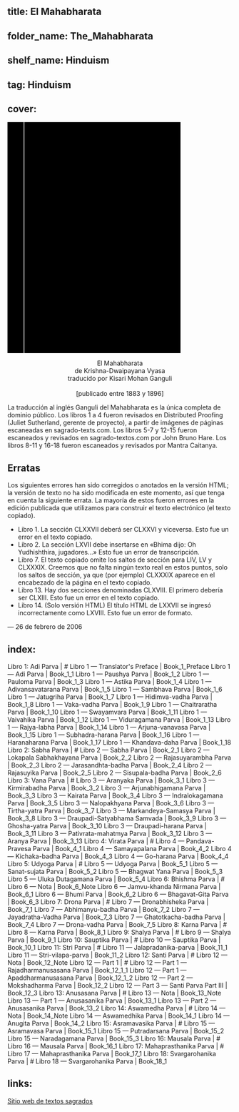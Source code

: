 ## title: El Mahabharata
## folder_name: The_Mahabharata
## shelf_name: Hinduism
## tag: Hinduism
## cover: 
<div class="urantiapedia-book-front urantiapedia-book-hindu">
<svg xmlns="http://www.w3.org/2000/svg" width="102.6mm" height="136.8mm" viewBox="0 0 102.6 136.8" version="1.1">
	<g transform="translate(-7,-5)">
		<rect width="9.6" height="136.8" x="7" y="5" />
		<rect width="96.9" height="136.8" x="17" y="5" />
		<text style="font-size:9px" x="61" y="60">Mahabharata</text>
	</g>
</svg>
</div>

<p style="text-align:center;">
<span class="text-h3">El Mahabharata</span><br>
de Krishna-Dwaipayana Vyasa<br>
<span class="text-h5">traducido por Kisari Mohan Ganguli</span><br>
<br>
[publicado entre 1883 y 1896]<br>
</p>

La traducción al inglés Ganguli del Mahabharata es la única completa de dominio público. Los libros 1 a 4 fueron revisados ​​en Distributed Proofing (Juliet Sutherland, gerente de proyecto), a partir de imágenes de páginas escaneadas en sagrado-texts.com. Los libros 5-7 y 12-15 fueron escaneados y revisados ​​en sagrado-textos.com por John Bruno Hare. Los libros 8-11 y 16-18 fueron escaneados y revisados ​​por Mantra Caitanya.

## Erratas

Los siguientes errores han sido corregidos o anotados en la versión HTML; la versión de texto no ha sido modificada en este momento, así que tenga en cuenta la siguiente errata. La mayoría de estos fueron errores en la edición publicada que utilizamos para construir el texto electrónico (el texto copiado).

- Libro 1. La sección CLXXVII deberá ser CLXXVI y viceversa. Esto fue un error en el texto copiado.
- Libro 2. La sección LXVII debe insertarse en «Bhima dijo: Oh Yudhishthira, jugadores...» Esto fue un error de transcripción.
- Libro 7. El texto copiado omite los saltos de sección para LIV, LV y CLXXXIX. Creemos que no falta ningún texto real en estos puntos, solo los saltos de sección, ya que (por ejemplo) CLXXXIX aparece en el encabezado de la página en el texto copiado.
- Libro 13. Hay dos secciones denominadas CLXVIII. El primero debería ser CLXIII. Esto fue un error en el texto copiado.
- Libro 14. (Solo versión HTML) El título HTML de LXXVII se ingresó incorrectamente como LXVIII. Esto fue un error de formato.

— 26 de febrero de 2006

## index:
Libro 1: Adi Parva | #
	Libro 1 — Translator's Preface | Book_1_Preface
	Libro 1 — Adi Parva | Book_1_1
	Libro 1 — Paushya Parva | Book_1_2
	Libro 1 — Pauloma Parva | Book_1_3
	Libro 1 — Astika Parva | Book_1_4
	Libro 1 — Adivansavatarana Parva | Book_1_5
	Libro 1 — Sambhava Parva | Book_1_6
	Libro 1 — Jatugriha Parva | Book_1_7
	Libro 1 — Hidimva-vadha Parva | Book_1_8
	Libro 1 — Vaka-vadha Parva | Book_1_9
	Libro 1 — Chaitraratha Parva | Book_1_10
	Libro 1 — Swayamvara Parva | Book_1_11
	Libro 1 — Vaivahika Parva | Book_1_12
	Libro 1 — Viduragamana Parva | Book_1_13
	Libro 1 — Rajya-labha Parva | Book_1_14
	Libro 1 — Arjuna-vanavasa Parva | Book_1_15
	Libro 1 — Subhadra-harana Parva | Book_1_16
	Libro 1 — Haranaharana Parva | Book_1_17
	Libro 1 — Khandava-daha Parva | Book_1_18
Libro 2: Sabha Parva | #
	Libro 2 — Sabha Parva | Book_2_1
	Libro 2 — Lokapala Sabhakhayana Parva | Book_2_2
	Libro 2 — Rajasuyarambha Parva | Book_2_3
	Libro 2 — Jarasandhta-badha Parva | Book_2_4
	Libro 2 — Rajasuyika Parva | Book_2_5
	Libro 2 — Sisupala-badha Parva | Book_2_6
Libro 3: Vana Parva | #
	Libro 3 — Aranyaka Parva | Book_3_1
	Libro 3 — Kirmirabadha Parva | Book_3_2
	Libro 3 — Arjunabhigamana Parva | Book_3_3
	Libro 3 — Kairata Parva | Book_3_4
	Libro 3 — Indralokagamana Parva | Book_3_5
	Libro 3 — Nalopakhyana Parva | Book_3_6
	Libro 3 — Tirtha-yatra Parva | Book_3_7
	Libro 3 — Markandeya-Samasya Parva | Book_3_8
	Libro 3 — Draupadi-Satyabhama Samvada | Book_3_9
	Libro 3 — Ghosha-yatra Parva | Book_3_10
	Libro 3 — Draupadi-harana Parva | Book_3_11
	Libro 3 — Pativrata-mahatmya Parva | Book_3_12
	Libro 3 — Aranya Parva | Book_3_13
Libro 4: Virata Parva | #
	Libro 4 — Pandava-Pravesa Parva | Book_4_1
	Libro 4 — Samayapalana Parva | Book_4_2
	Libro 4 — Kichaka-badha Parva | Book_4_3
	Libro 4 — Go-harana Parva | Book_4_4
Libro 5: Udyoga Parva | #
	Libro 5 — Udyoga Parva | Book_5_1
	Libro 5 — Sanat-sujata Parva | Book_5_2
	Libro 5 — Bhagwat Yana Parva | Book_5_3
	Libro 5 — Uluka Dutagamana Parva | Book_5_4
Libro 6: Bhishma Parva | #
	Libro 6 — Nota | Book_6_Note
	Libro 6 — Jamvu-khanda Nirmana Parva | Book_6_1
	Libro 6 — Bhumi Parva | Book_6_2
	Libro 6 — Bhagavat-Gita Parva | Book_6_3
Libro 7: Drona Parva | #
	Libro 7 — Dronabhisheka Parva | Book_7_1
	Libro 7 — Abhimanyu-badha Parva | Book_7_2
	Libro 7 — Jayadratha-Vadha Parva | Book_7_3
	Libro 7 — Ghatotkacha-badha Parva | Book_7_4
	Libro 7 — Drona-vadha Parva | Book_7_5
Libro 8: Karna Parva | #
	Libro 8 — Karna Parva | Book_8_1
Libro 9: Shalya Parva | #
	Libro 9 — Shalya Parva | Book_9_1
Libro 10: Sauptika Parva | #
	Libro 10 — Sauptika Parva | Book_10_1
Libro 11: Stri Parva | #
	Libro 11 — Jalapradanika-parva | Book_11_1
	Libro 11 — Stri-vilapa-parva | Book_11_2
Libro 12: Santi Parva | #
	Libro 12 — Nota | Book_12_Note
	Libro 12 — Part 1 | #
	Libro 12 — 	Part 1 — Rajadharmanusasana Parva | Book_12_1_1
	Libro 12 — 	Part 1 — Apaddharmanusasana Parva | Book_12_1_2
	Libro 12 — Part 2 — Mokshadharma Parva | Book_12_2
	Libro 12 — Part 3 — Santi Parva Part III | Book_12_3
Libro 13: Anusasana Parva | #
	Libro 13 — Nota | Book_13_Note
	Libro 13 — Part 1 — Anusasanika Parva | Book_13_1
	Libro 13 — Part 2 — Anusasanika Parva | Book_13_2
Libro 14: Aswamedha Parva | #
	Libro 14 — Nota | Book_14_Note
	Libro 14 — Aswamedhika Parva | Book_14_1
	Libro 14 — Anugita Parva | Book_14_2
Libro 15: Asramavasika Parva | #
	Libro 15 — Asramavasa Parva | Book_15_1
	Libro 15 — Putradarsana Parva | Book_15_2
	Libro 15 — Naradagamana Parva | Book_15_3
Libro 16: Mausala Parva | #
	Libro 16 — Mausala Parva | Book_16_1
Libro 17: Mahaprasthanika Parva | #
	Libro 17 — Mahaprasthanika Parva | Book_17_1
Libro 18: Svargarohanika Parva | #
	Libro 18 — Svargarohanika Parva | Book_18_1

## links:
[Sitio web de textos sagrados](https://archive.sacred-texts.com/hin/sbe29/index.htm)